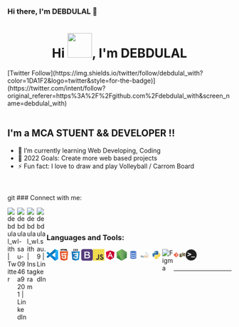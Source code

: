 
### Hi there, I'm DEBDULAL 👋 
<h1 align="center">Hi <img src="https://github.com/mitul3737/mitul3737/blob/main/Wave.gif" height="55px" width="55px">, I'm DEBDULAL</h1>
[Twitter Follow](https://img.shields.io/twitter/follow/debdulal_with?color=1DA1F2&logo=twitter&style=for-the-badge)](https://twitter.com/intent/follow?original_referer=https%3A%2F%2Fgithub.com%2Fdebdulal_with&screen_name=debdulal_with)

<br>
<br>

## I'm a MCA STUENT && DEVELOPER !!

- 🌱 I’m currently learning Web Developing, Coding
- 🥅 2022 Goals: Create more web based projects
- ⚡ Fun fact: I love to draw and play Volleyball / Carrom Board

<br>
<br>
git 
### Connect with me:

[<img align="left" alt="debdulal_with | Twitter" width="22px" src="https://cdn.jsdelivr.net/npm/simple-icons@v3/icons/twitter.svg" />][twitter]
[<img align="left" alt="debdulal-sau-0946a9201 | LinkedIn" width="22px" src="https://cdn.jsdelivr.net/npm/simple-icons@v3/icons/linkedin.svg" />][linkedin]
[<img align="left" alt="debdulal_with | Instagram" width="22px" src="https://cdn.jsdelivr.net/npm/simple-icons@v3/icons/instagram.svg"/>][instagram]
[<img align="left" alt="debdulal.sau.9 | LinkedIn" width="22px" src="https://cdn.jsdelivr.net/npm/simple-icons@v3/icons/linkedin.svg" />][linkedin]

<br/>
<br/>

### Languages and Tools:

<img align="left" alt="Visual Studio Code" width="26px" src="https://raw.githubusercontent.com/github/explore/80688e429a7d4ef2fca1e82350fe8e3517d3494d/topics/visual-studio-code/visual-studio-code.png" />
<img align="left" alt="HTML5" width="26px" src="https://raw.githubusercontent.com/github/explore/80688e429a7d4ef2fca1e82350fe8e3517d3494d/topics/html/html.png" />
<img align="left" alt="CSS3" width="26px" src="https://raw.githubusercontent.com/github/explore/80688e429a7d4ef2fca1e82350fe8e3517d3494d/topics/css/css.png" />
<img align="left" alt="Bootstrap" width="26px" src="https://raw.githubusercontent.com/github/explore/80688e429a7d4ef2fca1e82350fe8e3517d3494d/topics/bootstrap/bootstrap.png" />
<img align="left" alt="JavaScript" width="26px" src="https://raw.githubusercontent.com/github/explore/80688e429a7d4ef2fca1e82350fe8e3517d3494d/topics/javascript/javascript.png" />
<img align="left" alt="Angular" width="26px" src="https://raw.githubusercontent.com/github/explore/80688e429a7d4ef2fca1e82350fe8e3517d3494d/topics/angular/angular.png" />
<img align="left" alt="Node.js" width="26px" src="https://raw.githubusercontent.com/github/explore/80688e429a7d4ef2fca1e82350fe8e3517d3494d/topics/nodejs/nodejs.png" />
<img align="left" alt="SQL" width="26px" src="https://raw.githubusercontent.com/github/explore/80688e429a7d4ef2fca1e82350fe8e3517d3494d/topics/sql/sql.png" />
<img align="left" alt="MySQL" width="26px" src="https://raw.githubusercontent.com/github/explore/80688e429a7d4ef2fca1e82350fe8e3517d3494d/topics/mysql/mysql.png" />
<img align="left" alt="Python" width="26px" src="https://raw.githubusercontent.com/github/explore/80688e429a7d4ef2fca1e82350fe8e3517d3494d/topics/python/python.png" />
<img align="left" alt="Figma" width="26px" src="https://i.pinimg.com/736x/eb/e8/80/ebe880ba05add588e0518ad30d6fe1de.jpg"/>
<img align="left" alt="Git" width="26px" src="https://raw.githubusercontent.com/github/explore/80688e429a7d4ef2fca1e82350fe8e3517d3494d/topics/git/git.png" />
<img align="left" alt="Terminal" width="26px" src="https://raw.githubusercontent.com/github/explore/80688e429a7d4ef2fca1e82350fe8e3517d3494d/topics/terminal/terminal.png" />

<br />
<br />

---
<!-- 
<details>
  <summary>:zap: GitHub Stats</summary>

  <img align="left" alt="deb-with's GitHub Stats" src="https://github-readme-stats.deb-with.vercel.app/api?username=deb-with&show_icons=true&hide_border=true" />

</details> -->

[linkedin]: https://www.linkedin.com/in/debdulal-sau-0946a9201/
[instagram]: https://www.instagram.com/debdulal_with/
[facebook]: https://www.facebook.com/debdulal.sau.9
[twitter]: https://twitter.com/debdulal_with
